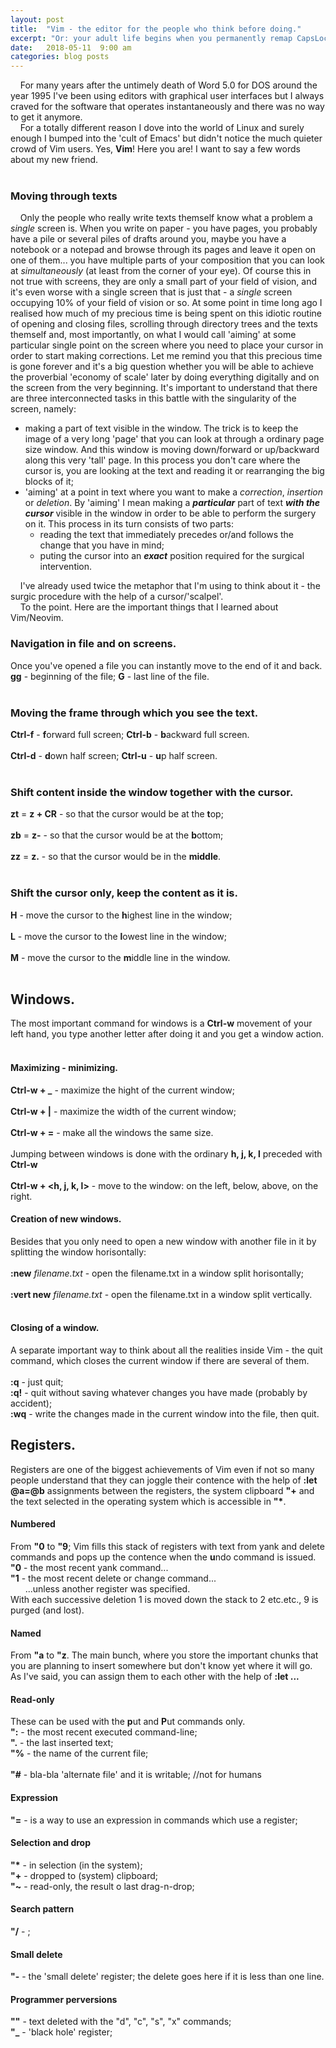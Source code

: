 ```yaml
---
layout: post
title:  "Vim - the editor for the people who think before doing."
excerpt: "Or: your adult life begins when you permanently remap CapsLock to Esc and live happily ever after. And I will tell you how to do that on Ubuntu too."
date:   2018-05-11  9:00 am
categories: blog posts
---
```


&nbsp;&nbsp;&nbsp;&nbsp;For many years after the untimely death of Word 5.0 for DOS around the year 1995 I've been using editors with graphical user interfaces but I always craved for the software that operates instantaneously and there was no way to get it anymore.<br>
&nbsp;&nbsp;&nbsp;&nbsp;For a totally different reason I dove into the world of Linux and surely enough I bumped into the 'cult of Emacs' but didn't notice the much quieter crowd of Vim users. Yes, **Vim**! Here you are! I want to say a few words about my new friend.<br><br>
### Moving through texts
&nbsp;&nbsp;&nbsp;&nbsp;Only the people who really write texts themself know what a problem a _single_ screen is. When you write on paper - you have pages, you probably have a pile or several piles of drafts around you, maybe you have a notebook or a notepad and browse through its pages and leave it open on one of them... you have multiple parts of your composition that you can look at _simultaneously_ (at least from the corner of your eye). Of course this in not true with screens, they are only a small part of your field of vision, and it's even worse with a single screen that is just that - a _single_ screen occupying 10% of your field of vision or so. At some point in time long ago I realised how much of my precious time is being spent on this idiotic routine of opening and closing files, scrolling through directory trees and the texts themself and, most importantly, on what I would call 'aiming' at some particular single point on the screen where you need to place your cursor in order to start making corrections. Let me remind you that this precious time is gone forever and it's a big question whether you will be able to achieve the proverbial 'economy of scale' later by doing everything digitally and on the screen from the very beginning. It's important to understand that there are three interconnected tasks in this battle with the singularity of the screen, namely:
- making a part of text visible in the window. The trick is to keep the image of a very long 'page' that you can look at through a ordinary page size window. And this window is moving down/forward or up/backward along this very 'tall' page. In this process you don't care where the cursor is, you are looking at the text and reading it or rearranging the big blocks of it;
- 'aiming' at a point in text where you want to make a *correction*, *insertion* or *deletion*. By 'aiming' I mean making a __*particular*__ part of text __*with the cursor*__ visible in the window in order to be able to perform the surgery on it. This process in its turn consists of two parts:
  * reading the text that immediately precedes or/and follows the change that you have in mind;
  * puting the cursor into an __*exact*__ position required for the surgical intervention.<br>

&nbsp;&nbsp;&nbsp;&nbsp;I've already used twice the metaphor that I'm using to think about it - the surgic procedure with the help of a cursor/'scalpel'.<br>
&nbsp;&nbsp;&nbsp;&nbsp;To the point. Here are the important things that I learned about Vim/Neovim. <br>
### Navigation in file and on screens.
Once you've opened a file you can instantly move to the end of it and back.
**gg** - beginning of the file;  **G** - last line of the file.<br><br>
### Moving the frame through which you see the text.
**Ctrl-f** - **f**orward full screen; **Ctrl-b** - **b**ackward full screen.<br><br>
**Ctrl-d** - **d**own half screen; **Ctrl-u** - **u**p half screen.<br><br>
### Shift content inside the window together with the cursor.
**zt** = **z + CR** - so that the cursor would be at the **t**op;<br><br>
**zb** = **z-** - so that the cursor would be at the **b**ottom;<br><br>
**zz** = **z.** - so that the cursor would be in the **middle**.<br><br>
### Shift the cursor only, keep the content as it is.
**H** - move the cursor to the **h**ighest line in the window;<br><br>
**L** - move the cursor to the **l**owest line in the window;<br><br>
**M** - move the cursor to the **m**iddle line in the window.<br><br>
## Windows.
The most important command for windows is a **Ctrl-w** movement of your left hand, you type another letter after doing it and you get a window action.<br><br>
#### Maximizing - minimizing.
**Ctrl-w + _** - maximize the hight of the current window;<br><br>
**Ctrl-w + |** - maximize the width of the current window;<br><br>
**Ctrl-w + =** - make all the windows the same size.<br><br>
Jumping between windows is done with the ordinary **h, j, k, l** preceded with **Ctrl-w**<br><br>
**Ctrl-w + <h, j, k, l>** - move to the window: on the left, below, above, on the right.<br>
#### Creation of new windows.
Besides that you only need to open a new window with another file in it by splitting the window horisontally:<br><br>
**:new** _filename.txt_ - open the filename.txt in a window split horisontally;<br><br>
**:vert new** _filename.txt_ - open the filename.txt in a window split vertically.<br><br>
#### Closing of a window.
A separate important way to think about all the realities inside Vim - the quit command, which closes the current window if there are several of them.<br><br>
**:q** - just quit;<br>
**:q!** - quit without saving whatever changes you have made (probably by accident);<br>
**:wq** - write the changes made in the current window into the file, then quit.
## Registers.
Registers are one of the biggest achievements of Vim even if not so many people understand that they can joggle their contence with the help of **:let @a=@b** assignments between the registers, the system clipboard **"+** and the text selected in the operating system which is accessible in __"*__.
#### Numbered
From **"0** to **"9**; Vim fills this stack of registers with text from yank and delete commands and pops up the contence when the **u**ndo command is issued.<br>
**"0** - the most recent yank command...<br>
**"1** - the most recent delete or change command...<br>
&nbsp;&nbsp;&nbsp;&nbsp;&nbsp;&nbsp;...unless another register was specified.<br>
With each successive deletion 1 is moved down the stack to 2 etc.etc., 9 is purged (and lost).
#### Named
From **"a** to **"z**. The main bunch, where you store the important chunks that you are planning to insert somewhere but don't know yet where it will go. As I've said, you can assign them to each other with the help of **:let ...**
#### Read-only
These can be used with the **p**ut and **P**ut commands only.<br>
**":** - the most recent executed command-line;<br>
**".** - the last inserted text;<br>
**"%** - the name of the current file;<br><br>
**"#** - bla-bla 'alternate file' and it is writable; //not for humans <br>
#### Expression
**"=** - is a way to use an expression in commands which use a register;
#### Selection and drop
__"*__ - in selection (in the system);<br>
**"+** - dropped to (system) clipboard;<br>
**"~** - read-only, the result o last drag-n-drop;
#### Search pattern
**"/** - ;
#### Small delete
**"-** - the 'small delete' register; the delete goes here if it is less than one line.
#### Programmer perversions
**""** - text deleted with the "d", "c", "s", "x" commands;<br>
**"_** - 'black hole' register;



